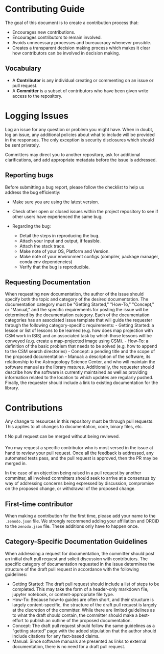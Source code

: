# Contributing Guide

The goal of this document is to create a contribution process that:

* Encourages new contributions.
* Encourages contributors to remain involved.
* Avoids unnecessary processes and bureaucracy whenever possible.
* Creates a transparent decision making process which makes it clear how
contributors can be involved in decision making.


## Vocabulary

* A **Contributor** is any individual creating or commenting on an issue or pull request.
* A **Committer** is a subset of contributors who have been given write access to the repository.


# Logging Issues

Log an issue for any question or problem you might have. When in doubt, log an issue,
any additional policies about what to include will be provided in the responses. The only
exception is security disclosures which should be sent privately.

Committers may direct you to another repository, ask for additional clarifications, and
add appropriate metadata before the issue is addressed.


## Reporting bugs

Before submitting a bug report, please follow the checklist to help us address the bug efficiently:

- Make sure you are using the latest version.
- Check other open or closed issues within the project repository to see if other users have experienced the same bug. 
- Regarding the bug:

    - Detail the steps in reproducing the bug.
    - Attach your input and output, if feasible.
    - Attach the stack trace.
    - Make note of your OS, Platform and Version.
    - Make note of your environment configs (compiler, package manager, conda env dependencies)
    - Verify that the bug is reproducible.

## Requesting Documentation

When requesting new documentation, the author of the issue should specify both the topic and category of the desired documentation.  The documentation category must be "Getting Started," "How-To," "Concept," or "Manual," and the specific requirements for posting the issue will be determined by the documentation category.  Each of the documentation categories has an associated issue template that will guide the requester through the following category-specific requirements:
    - Getting Started: a lesson or list of lessons to be learned (e.g. how does map projection with CSM work in ISIS) and an associated task by which those lessons will be conveyed (e.g. create a map-projected image using CSM).
    - How-To: a definition of the basic problem that needs to be solved (e.g. how to append to the CSM search directories)
    - Concept: a pending title and the scope of the proposed documentation
    - Manual: a description of the software, its relationship to the Astrogeology Science Center, and who will maintain the software manual as the library matures.  Additionally, the requester should describe how the software is currently maintained as well as providing information related to the location to which updates are regularly pushed.  Finally, the requester should include a link to existing documentation for the library.

# Contributions

Any change to resources in this repository must be through pull requests. This applies to all changes
to documentation, code, binary files, etc.

:exclamation: No pull request can be merged without being reviewed.

You may request a specific contributor who is most versed in the issue at hand to review your pull request. Once all the feedback is addressed, any automated tests pass, and the pull request is approved, then the PR may be merged in. 

In the case of an objection being raised in a pull request by another committer, all involved
committers should seek to arrive at a consensus by way of addressing concerns being expressed
by discussion, compromise on the proposed change, or withdrawal of the proposed change.

## First-time contributor

When making a contribution for the first time, please add your name to the `.zenodo.json` file. We strongly recommend adding your affiliation and ORCiD to the `zenodo.json` file. These additions only have to happen once.

## Category-Specific Documentation Guidelines

When addressing a request for documentation, the committer should post an initial draft pull request and solicit discussion with contributors. The specific category of documentation requested in the issue determines the structure of the draft pull request in accordance with the following guidelines:

- Getting Started: The draft pull request should include a list of steps to be completed.  This may take the form of a header-only markdown file, jupyter notebook, or content-appropriate file type.
- How-To: Because how-to guides are often short, and their structure is largely content-specific, the structure of the draft pull request is largely at the discretion of the committer.  While there are limited guidelines as to what the draft should contain, the committer should make a best-effort to publish an outline of the proposed documentation.
- Concept: The draft pull request should follow the same guidelines as a "getting started" page with the added stipulation that the author should include citations for any fact-based claims.
- Manual: Since software manuals are presented as links to external documentation, there is no need for a draft pull request.
